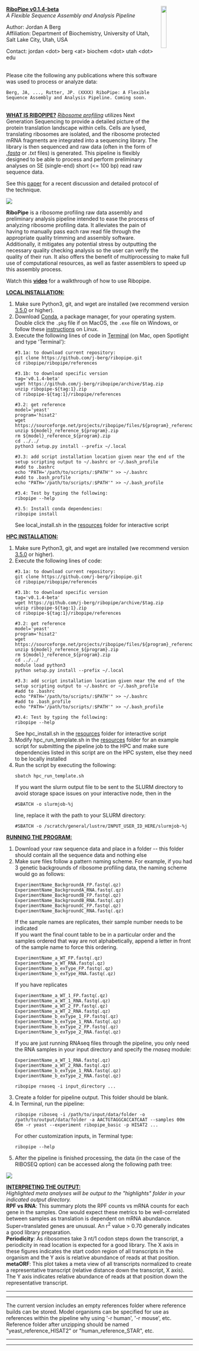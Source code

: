 <p><img src="https://github.com/j-berg/ribopipe/blob/master/ribopipe_logo_v4.png" class="center" width="17%" height="17%" align="right">

<b><u>RiboPipe v0.1.4-beta</u></b>   
<i>A Flexible Sequence Assembly and Analysis Pipeline</i>  

Author: Jordan A Berg   
Affiliation: Department of Biochemistry, University of Utah, Salt Lake City, Utah, USA  

Contact: jordan \<dot\> berg \<at\> biochem \<dot\> utah \<dot\> edu </p>
<br />
Please cite the following any publications where this software was used to process or analyze data:   
```
Berg, JA, ..., Rutter, JP. (XXXX) RiboPipe: A Flexible Sequence Assembly and Analysis Pipeline. Coming soon.
```
<br />
<b><u>WHAT IS RIBOPIPE?</u></b>   
<i><a href="https://en.wikipedia.org/wiki/Ribosome_profiling">Ribosome profiling</a></i> utilizes Next Generation Sequencing to provide a detailed picture of the protein translation landscape within cells. Cells are lysed, translating ribosomes are isolated, and the ribosome protected mRNA fragments are integrated into a sequencing library. The library is then sequenced and raw data (often in the form of <i><a href="http://support.illumina.com/content/dam/illumina-support/help/BaseSpaceHelp_v2/Content/Vault/Informatics/Sequencing_Analysis/BS/swSEQ_mBS_FASTQFiles.htm">.fastq</a></i> or <i>.txt</i> files) is generated. This pipeline is flexibly designed to be able to process and perform preliminary analyses on SE (single-end) short (<= 100 bp) read raw sequence data.   

See this <a href="https://www.ncbi.nlm.nih.gov/pubmed/28579404">paper</a> for a recent discussion and detailed protocol of the technique.   


<img src="https://github.com/j-berg/ribopipe/blob/master/riboseq_overview.png" class="center">

<b>RiboPipe</b> is a ribosome profiling raw data assembly and preliminary analysis pipeline intended to ease the process of analyzing ribosome profiling data. It alleviates the pain of having to manually pass each raw read file through the appropriate quality trimming and assembly software. Additionally, it mitigates any potential stress by outputting the necessary quality checking analysis so the user can verify the quality of their run. It also offers the benefit of multiprocessing to make full use of computational resources, as well as faster assemblers to speed up this assembly process.   

Watch this <a href=""><b>video</b></a> for a walkthrough of how to use Ribopipe.

<b><u>LOCAL INSTALLATION:</u></b>   
1)  Make sure Python3, git, and wget are installed (we recommend version <a href='https://www.python.org/downloads/release/python-364/'>3.5.0</a> or higher).   
2)  Download <a href='https://www.anaconda.com/download/#macos'>Conda</a>, a package manager, for your operating system. Double click the ```.pkg``` file if on MacOS, the ```.exe``` file on Windows, or follow these <a href='https://conda.io/docs/user-guide/install/linux.html#install-linux-silent'>instructions</a> on Linux.    
3)  Execute the following lines of code in <a href="https://www.imore.com/how-use-terminal-mac-when-you-have-no-idea-where-start">Terminal</a> (on Mac, open Spotlight and type 'Terminal'):    
      ```linux
      #3.1a: to download current repository:
      git clone https://github.com/j-berg/ribopipe.git
      cd ribopipe/ribopipe/references

      #3.1b: to download specific version
      tag='v0.1.4-beta'
      wget https://github.com/j-berg/ribopipe/archive/$tag.zip
      unzip ribopipe-${tag:1}.zip
      cd ribopipe-${tag:1}/ribopipe/references

      #3.2: get reference
      model='yeast'
      program='hisat2'
      wget https://sourceforge.net/projects/ribopipe/files/${program}_references/${model}_reference_${program}.zip
      unzip ${model}_reference_${program}.zip
      rm ${model}_reference_${program}.zip
      cd ../../
      python3 setup.py install --prefix ~/.local

      #3.3: add script installation location given near the end of the setup scripting output to ~/.bashrc or ~/.bash_profile
      #add to .bashrc
      echo "PATH='/path/to/scripts/:$PATH'" >> ~/.bashrc
      #add to .bash_profile
      echo "PATH='/path/to/scripts/:$PATH'" >> ~/.bash_profile

      #3.4: Test by typing the following:
      ribopipe --help

      #3.5: Install conda dependencies:
      ribopipe install
      ```
    See local_install.sh in the <a href="https://github.com/j-berg/ribopipe/">resources</a> folder for interactive script

<b><u>HPC INSTALLATION:</u></b>   
1)  Make sure Python3, git, and wget are installed (we recommend version <a href='https://www.python.org/downloads/release/python-364/'>3.5.0</a> or higher).   
2)  Execute the following lines of code:   
      ```linux
      #3.1a: to download current repository:
      git clone https://github.com/j-berg/ribopipe.git
      cd ribopipe/ribopipe/references

      #3.1b: to download specific version
      tag='v0.1.4-beta'
      wget https://github.com/j-berg/ribopipe/archive/$tag.zip
      unzip ribopipe-${tag:1}.zip
      cd ribopipe-${tag:1}/ribopipe/references

      #3.2: get reference
      model='yeast'
      program='hisat2'
      wget https://sourceforge.net/projects/ribopipe/files/${program}_references/${model}_reference_${program}.zip
      unzip ${model}_reference_${program}.zip
      rm ${model}_reference_${program}.zip
      cd ../../
      module load python3
      python setup.py install --prefix ~/.local

      #3.3: add script installation location given near the end of the setup scripting output to ~/.bashrc or ~/.bash_profile
      #add to .bashrc
      echo "PATH='/path/to/scripts/:$PATH'" >> ~/.bashrc
      #add to .bash_profile
      echo "PATH='/path/to/scripts/:$PATH'" >> ~/.bash_profile

      #3.4: Test by typing the following:
      ribopipe --help
      ```
    See hpc_install.sh in the <a href="https://github.com/j-berg/ribopipe/">resources</a> folder for interactive script
3)  Modify hpc_run_template.sh in the <a href="https://github.com/j-berg/ribopipe/">resources</a> folder for an example script for submitting the pipeline job to the HPC and make sure dependencies listed in this script are on the HPC system, else they need to be locally installed    
4)  Run the script by executing the following:
      ```linux
      sbatch hpc_run_template.sh
      ```
    If you want the slurm output file to be sent to the SLURM directory to avoid storage space issues on your interactive node, then in the
    ```linux
    #SBATCH -o slurmjob-%j
    ```
    line, replace it with the path to your SLURM directory:
    ```linux
    #SBATCH -o /scratch/general/lustre/INPUT_USER_ID_HERE/slurmjob-%j
    ```   

<b><u>RUNNING THE PROGRAM:</u></b>   
1)  Download your raw sequence data and place in a folder -- this folder should contain all the sequence data and nothing else  
2)  Make sure files follow a pattern naming scheme. For example, if you had 3 genetic backgrounds of ribosome profiling data, the naming scheme would go as follows:  
     ```linux
     ExperimentName_BackgroundA_FP.fastq(.qz)  
     ExperimentName_BackgroundA_RNA.fastq(.qz)  
     ExperimentName_BackgroundB_FP.fastq(.qz)  
     ExperimentName_BackgroundB_RNA.fastq(.qz)  
     ExperimentName_BackgroundC_FP.fastq(.qz)  
     ExperimentName_BackgroundC_RNA.fastq(.qz)
     ```
    If the sample names are replicates, their sample number needs to be indicated  
    If you want the final count table to be in a particular order and the samples ordered that way are not alphabetically, append a letter in front of the sample name to force this ordering.  
      ```linux
      ExperimentName_a_WT_FP.fastq(.qz)  
      ExperimentName_a_WT_RNA.fastq(.qz)  
      ExperimentName_b_exType_FP.fastq(.qz)  
      ExperimentName_b_exType_RNA.fastq(.qz)  
      ```
    If you have replicates
      ```linux
      ExperimentName_a_WT_1_FP.fastq(.qz)  
      ExperimentName_a_WT_1_RNA.fastq(.qz)  
      ExperimentName_a_WT_2_FP.fastq(.qz)  
      ExperimentName_a_WT_2_RNA.fastq(.qz)
      ExperimentName_b_exType_1_FP.fastq(.qz)  
      ExperimentName_b_exType_1_RNA.fastq(.qz)  
      ExperimentName_b_exType_2_FP.fastq(.qz)  
      ExperimentName_b_exType_2_RNA.fastq(.qz)
      ```
    If you are just running RNAseq files through the pipeline, you only need the RNA samples in your input directory and specify the <i>rnaseq</i> module:
    ```linux
    ExperimentName_a_WT_1_RNA.fastq(.qz)   
    ExperimentName_a_WT_2_RNA.fastq(.qz)
    ExperimentName_b_exType_1_RNA.fastq(.qz)  
    ExperimentName_b_exType_2_RNA.fastq(.qz)

    ribopipe rnaseq -i input_directory ...
      ```
3)  Create a folder for pipeline output. This folder should be blank.  
4)  In Terminal, run the pipeline:  
      ```linux
      ribopipe riboseq -i /path/to/input/data/folder -o /path/to/output/data/folder -a AACTGTAGGCACCATCAAT --samples 00m 05m -r yeast --experiment ribopipe_basic -p HISAT2 ...   
      ```
      For other customization inputs, in Terminal type:
      ```linux
      ribopipe --help
      ```
5)  After the pipeline is finished processing, the data (in the case of the RIBOSEQ option) can be accessed along the following path tree:   
<img src="https://github.com/j-berg/ribopipe/blob/master/ribopipe_overview.png" align="center">


<b><u>INTERPRETING THE OUTPUT:</u></b>   
<i>Highlighted meta analyses will be output to the "highlights" folder in your indicated output directory.</i>   
<b>RPF vs RNA</b>: This summary plots the RPF counts vs mRNA counts for each gene in the samples. One would expect these metrics to be well-correlated between samples as translation is dependent on mRNA abundance. Super=translated genes are unusual. An r<sup>2</sup> value > 0.70 generally indicates a good library preparation.   
<b>Periodicity</b>: As ribosomes take 3 nt/1 codon steps down the transcript, a periodicity in read location is expected for a good library. The X axis in these figures indicates the start codon region of all transcripts in the organism and the Y axis is relative abundance of reads at that position.   
<b>metaORF</b>: This plot takes a meta view of all transcripts normalized to create a representative transcript (relative distance down the transcript, X axis). The Y axis indicates relative abundance of reads at that position down the representative transcript.   


***  
******  
The current version includes an empty references folder where reference builds can be stored. Model organisms can be specified for use as references within the pipeline why using '-r human', '-r mouse', etc.  
Reference folder after unzipping should be named "yeast_reference_HISAT2" or "human_reference_STAR", etc.
******  
***  
